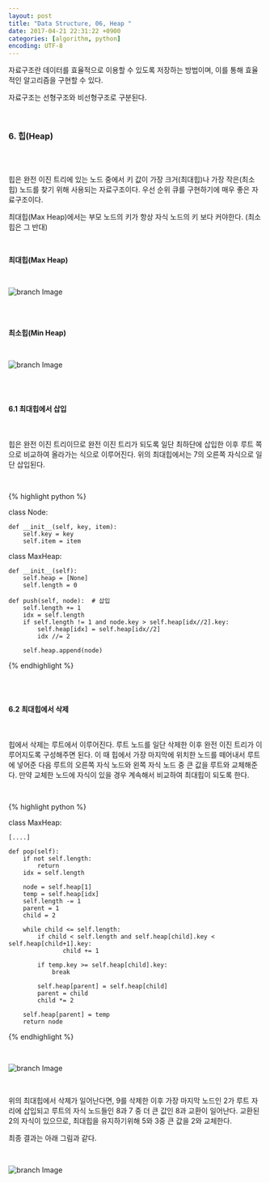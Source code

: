```yaml
---
layout: post
title: "Data Structure, 06, Heap "
date: 2017-04-21 22:31:22 +0900
categories: [algorithm, python]
encoding: UTF-8
---
```


자료구조란 데이터를 효율적으로 이용할 수 있도록 저장하는 방법이며,
이를 통해 효율적인 알고리즘을 구현할 수 있다. 

자료구조는 선형구조와 비선형구조로 구분된다. 

<br/>


### 6. 힙(Heap)

<br/>
<br/>


힙은 완전 이진 트리에 있는 노드 중에서 키 값이 가장 크거(최대힙)나 가장 작은(최소힙) 노드를 찾기 위해 사용되는 자료구조이다. 
우선 순위 큐를 구현하기에 매우 좋은 자료구조이다.

최대힙(Max Heap)에서는 부모 노드의 키가 항상 자식 노드의 키 보다 커야한다. (최소힙은 그 반대)


<br/>

**최대힙(Max Heap)**

<br/>


![branch Image](https://raw.githubusercontent.com/Sanghak-Lee/blog/master/static/img/_posts/MaxHeap.png)

<br/>


<br/>

**최소힙(Min Heap)**

<br/>


![branch Image](https://raw.githubusercontent.com/Sanghak-Lee/blog/master/static/img/_posts/MinHeap.png)



<br/>
<br/>

#### 6.1 최대힙에서 삽입

<br/>

힙은 완전 이진 트리이므로 완전 이진 트리가 되도록 일단 최하단에 삽입한 이후 루트 쪽으로 비교하여 올라가는 식으로
이루어진다. 위의 최대힙에서는 7의 오른쪽 자식으로 일단 삽입된다.

<br/>

{% highlight python %}

class Node:

    def __init__(self, key, item):
        self.key = key
        self.item = item


class MaxHeap:

    def __init__(self):
        self.heap = [None]
        self.length = 0

    def push(self, node):  # 삽입
        self.length += 1
        idx = self.length
        if self.length != 1 and node.key > self.heap[idx//2].key:
            self.heap[idx] = self.heap[idx//2]
            idx //= 2

        self.heap.append(node)

    

{% endhighlight %}




<br/>
<br/>


#### 6.2 최대힙에서 삭제

<br/>

힙에서 삭제는 루트에서 이루어진다. 루트 노드를 일단 삭제한 이후 완전 이진 트리가 이루어지도록 구성해주면 된다.
이 때 힙에서 가장 마지막에 위치한 노드를 떼어내서 루트에 넣어준 다음 루트의 오른쪽 자식 노드와 왼쪽 자식 노드 중 큰 값을 
루트와 교체해준다. 만약 교체한 노드에 자식이 있을 경우 계속해서 비교하여 최대힙이 되도록 한다.

<br/>

{% highlight python %}

class MaxHeap:

    [....]

    def pop(self):
        if not self.length:
            return
        idx = self.length

        node = self.heap[1]
        temp = self.heap[idx]
        self.length -= 1
        parent = 1
        child = 2

        while child <= self.length:
            if child < self.length and self.heap[child].key < self.heap[child+1].key:
                   child += 1

            if temp.key >= self.heap[child].key:
                break

            self.heap[parent] = self.heap[child]
            parent = child
            child *= 2

        self.heap[parent] = temp
        return node

    

{% endhighlight %}

<br/>

![branch Image](https://raw.githubusercontent.com/Sanghak-Lee/blog/master/static/img/_posts/MaxHeap.png)

<br/>

위의 최대힙에서 삭제가 일어난다면, 9를 삭제한 이후 가장 마지막 노드인 2가 루트 자리에 삽입되고 루트의 자식 노드들인 8과 7 중 더 큰 값인 8과
교환이 일어난다. 교환된 2의 자식이 있으므로, 최대힙을 유지하기위해 5와 3중 큰 값을 2와 교체한다. 


최종 결과는 아래 그림과 같다.

<br/>

![branch Image](https://raw.githubusercontent.com/Sanghak-Lee/blog/master/static/img/_posts/pop.png)

<br/>
<br/>



<br/>
<br/>